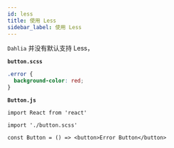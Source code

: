 ```yaml
---
id: less
title: 使用 Less
sidebar_label: 使用 Less
---
```


`Dahlia` 并没有默认支持 Less，

**`button.scss`**

```css
.error {
  background-color: red;
}
```

**`Button.js`**

```tsx
import React from 'react'

import './button.scss'

const Button = () => <button>Error Button</button>
```
